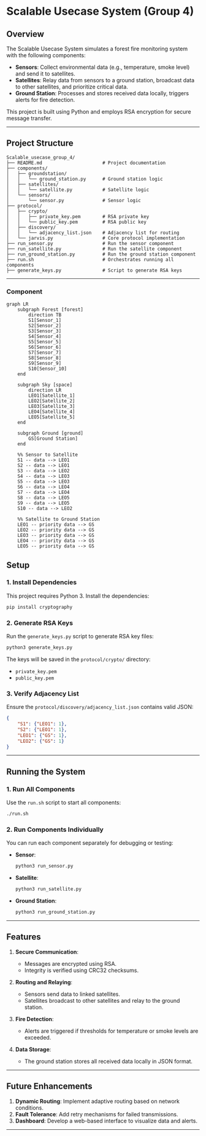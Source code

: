 
# **Scalable Usecase System (Group 4)**

## **Overview**
The Scalable Usecase System simulates a forest fire monitoring system with the following components:
- **Sensors**: Collect environmental data (e.g., temperature, smoke level) and send it to satellites.
- **Satellites**: Relay data from sensors to a ground station, broadcast data to other satellites, and prioritize critical data.
- **Ground Station**: Processes and stores received data locally, triggers alerts for fire detection.

This project is built using Python and employs RSA encryption for secure message transfer.

---

## **Project Structure**

```plaintext
Scalable_usecase_group_4/
├── README.md                      # Project documentation
├── components/
│   ├── groundstation/
│   │   └── ground_station.py      # Ground station logic
│   ├── satellites/
│   │   └── satellite.py           # Satellite logic
│   └── sensors/
│       └── sensor.py              # Sensor logic
├── protocol/
│   ├── crypto/
│   │   ├── private_key.pem        # RSA private key
│   │   └── public_key.pem         # RSA public key
│   ├── discovery/
│   │   └── adjacency_list.json    # Adjacency list for routing
│   └── jarvis.py                  # Core protocol implementation
├── run_sensor.py                  # Run the sensor component
├── run_satellite.py               # Run the satellite component
├── run_ground_station.py          # Run the ground station component
├── run.sh                         # Orchestrates running all components
├── generate_keys.py               # Script to generate RSA keys
```

---
### Component
```mermaid
graph LR
    subgraph Forest [forest]
        direction TB
        S1[Sensor_1]
        S2[Sensor_2]
        S3[Sensor_3]
        S4[Sensor_4]
        S5[Sensor_5]
        S6[Sensor_6]
        S7[Sensor_7]
        S8[Sensor_8]
        S9[Sensor_9]
        S10[Sensor_10]
    end

    subgraph Sky [space]
        direction LR
        LEO1[Satellite_1] 
        LEO2[Satellite_2] 
        LEO3[Satellite_3]
        LEO4[Satellite_4]
        LEO5[Satellite_5]
    end

    subgraph Ground [ground]
        GS[Ground Station]
    end

    %% Sensor to Satellite
    S1 -- data --> LEO1
    S2 -- data --> LEO1
    S3 -- data --> LEO2
    S4 -- data --> LEO3
    S5 -- data --> LEO3
    S6 -- data --> LEO4
    S7 -- data --> LEO4
    S8 -- data --> LEO5
    S9 -- data --> LEO5
    S10 -- data --> LEO2

    %% Satellite to Ground Station
    LEO1 -- priority data --> GS
    LEO2 -- priority data --> GS
    LEO3 -- priority data --> GS
    LEO4 -- priority data --> GS
    LEO5 -- priority data --> GS

```

## **Setup**

### 1. **Install Dependencies**
This project requires Python 3. Install the dependencies:
```bash
pip install cryptography
```

### 2. **Generate RSA Keys**
Run the `generate_keys.py` script to generate RSA key files:
```bash
python3 generate_keys.py
```
The keys will be saved in the `protocol/crypto/` directory:
- `private_key.pem`
- `public_key.pem`

### 3. **Verify Adjacency List**
Ensure the `protocol/discovery/adjacency_list.json` contains valid JSON:
```json
{
    "S1": {"LEO1": 1},
    "S2": {"LEO1": 1},
    "LEO1": {"GS": 1},
    "LEO2": {"GS": 1}
}
```

---

## **Running the System**

### 1. **Run All Components**
Use the `run.sh` script to start all components:
```bash
./run.sh
```

### 2. **Run Components Individually**
You can run each component separately for debugging or testing:
- **Sensor**:
    ```bash
    python3 run_sensor.py
    ```
- **Satellite**:
    ```bash
    python3 run_satellite.py
    ```
- **Ground Station**:
    ```bash
    python3 run_ground_station.py
    ```

---

## **Features**
1. **Secure Communication**:
   - Messages are encrypted using RSA.
   - Integrity is verified using CRC32 checksums.

2. **Routing and Relaying**:
   - Sensors send data to linked satellites.
   - Satellites broadcast to other satellites and relay to the ground station.

3. **Fire Detection**:
   - Alerts are triggered if thresholds for temperature or smoke levels are exceeded.

4. **Data Storage**:
   - The ground station stores all received data locally in JSON format.

---

## **Future Enhancements**
1. **Dynamic Routing**: Implement adaptive routing based on network conditions.
2. **Fault Tolerance**: Add retry mechanisms for failed transmissions.
3. **Dashboard**: Develop a web-based interface to visualize data and alerts.

---

